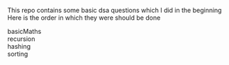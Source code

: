 This repo contains some basic dsa questions which I did in the beginning
Here is the order in which they were should be done

basicMaths<br/>
recursion<br/>
hashing<br/>
sorting<br/>
